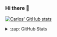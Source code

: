 ### Hi there 👋

<!--
**chrobles9/chrobles9** is a ✨ _special_ ✨ repository because its `README.md` (this file) appears on your GitHub profile.

Here are some ideas to get you started:

- 🔭 I’m currently working on ...
- 🌱 I’m currently learning ...
- 👯 I’m looking to collaborate on ...
- 🤔 I’m looking for help with ...
- 💬 Ask me about ...
- 📫 How to reach me: ...
- 😄 Pronouns: ...
- ⚡ Fun fact: ...
-->

[![Carlos' GitHub stats](https://github-readme-stats-chrobles9.vercel.app/api?username=chrobles9)](https://github.com/chrobles9/github-readme-stats)


<details>

<summary>:zap: GitHub Stats</summary>

<img align='left' alt = 'GitHub Stats' src = 'https://github-readme-stats-chrobles9.vercel.app/api?username=chrobles9' />

</details>



